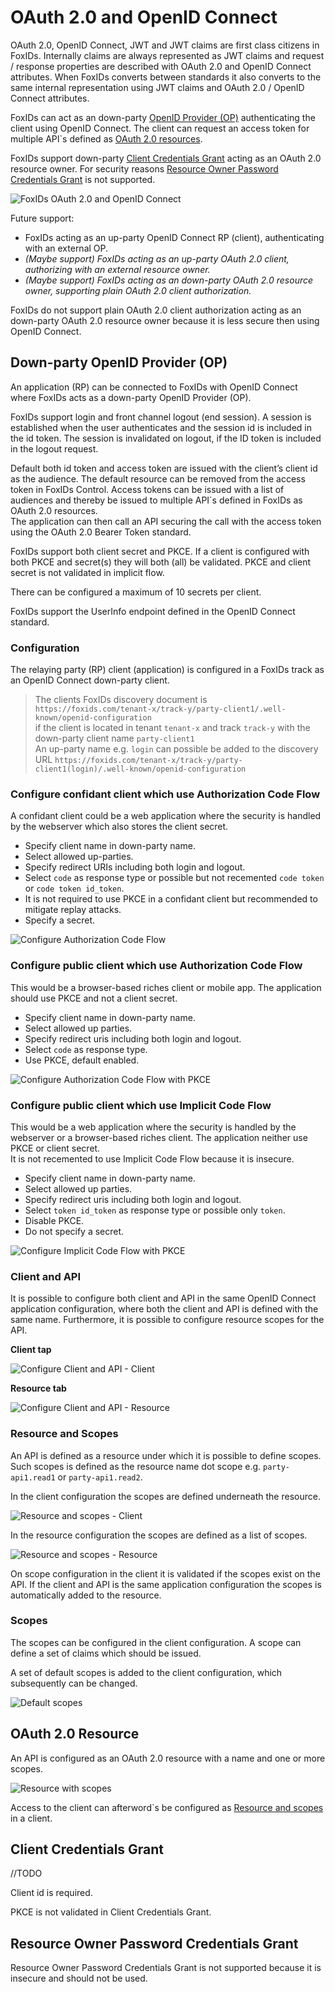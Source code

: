 ﻿# OAuth 2.0 and OpenID Connect
OAuth 2.0, OpenID Connect, JWT and JWT claims are first class citizens in FoxIDs. Internally claims are always represented as JWT claims and request / response properties are described with OAuth 2.0 and OpenID Connect attributes. When FoxIDs converts between standards it also converts to the same internal representation using JWT claims and OAuth 2.0 / OpenID Connect attributes.

FoxIDs can act as an down-party [OpenID Provider (OP)](#openid-provider-op) authenticating the client using OpenID Connect. The client can request an access token for multiple API`s defined as [OAuth 2.0 resources](#oauth-20-resource).

FoxIDs support down-party [Client Credentials Grant](#client-credentials-grant) acting as an OAuth 2.0 resource owner. For security reasons [Resource Owner Password Credentials Grant](#resource-owner-password-credentials-grant) is not supported.

![FoxIDs OAuth 2.0 and OpenID Connect](images/oauth_oidc.svg)

Future support:
- FoxIDs acting as an up-party OpenID Connect RP (client), authenticating with an external OP.
- *(Maybe support) FoxIDs acting as an up-party OAuth 2.0 client, authorizing with an external resource owner.*
- *(Maybe support) FoxIDs acting as an down-party OAuth 2.0 resource owner, supporting plain OAuth 2.0 client authorization.*

FoxIDs do not support plain OAuth 2.0 client authorization acting as an down-party OAuth 2.0 resource owner because it is less secure then using OpenID Connect.

## Down-party OpenID Provider (OP)
An application (RP) can be connected to FoxIDs with OpenID Connect where FoxIDs acts as a down-party OpenID Provider (OP).

FoxIDs support login and front channel logout (end session). A session is established when the user authenticates and the session id is included in the id token. The session is invalidated on logout, if the ID token is included in the logout request.

Default both id token and access token are issued with the client’s client id as the audience. The default resource can be removed from the access token in FoxIDs Control. 
Access tokens can be issued with a list of audiences and thereby be issued to multiple API`s defined in FoxIDs as OAuth 2.0 resources.  
The application can then call an API securing the call with the access token using the OAuth 2.0 Bearer Token standard.

FoxIDs support both client secret and PKCE. If a client is configured with both PKCE and secret(s) they will both (all) be validated. PKCE and client secret is not validated in implicit flow.  

There can be configured a maximum of 10 secrets per client.

FoxIDs support the UserInfo endpoint defined in the OpenID Connect standard.

### Configuration
The relaying party (RP) client (application) is configured in a FoxIDs track as an OpenID Connect down-party client.

> The clients FoxIDs discovery document is `https://foxids.com/tenant-x/track-y/party-client1/.well-known/openid-configuration`  
> if the client is located in tenant `tenant-x` and track `track-y` with the down-party client name `party-client1`  
> An up-party name e.g. `login` can possible be added to the discovery URL `https://foxids.com/tenant-x/track-y/party-client1(login)/.well-known/openid-configuration`

### Configure confidant client which use Authorization Code Flow
A confidant client could be a web application where the security is handled by the webserver which also stores the client secret.

- Specify client name in down-party name.
- Select allowed up-parties.
- Specify redirect URIs including both login and logout.
- Select `code` as response type or possible but not recemented `code token` or `code token id_token`.
- It is not required to use PKCE in a confidant client but recommended to mitigate replay attacks.
- Specify a secret.

![Configure Authorization Code Flow](images/configure-authorization-code-flow.png)

### Configure public client which use Authorization Code Flow
This would be a browser-based riches client or mobile app. The application should use PKCE and not a client secret.

- Specify client name in down-party name.
- Select allowed up parties.
- Specify redirect uris including both login and logout.
- Select `code` as response type.
- Use PKCE, default enabled.

![Configure Authorization Code Flow with PKCE](images/configure-authorization-code-flow-pkce.png)

### Configure public client which use Implicit Code Flow
This would be a web application where the security is handled by the webserver or a browser-based riches client. The application neither use PKCE or client secret.  
It is not recemented to use Implicit Code Flow because it is insecure.

- Specify client name in down-party name.
- Select allowed up parties.
- Specify redirect uris including both login and logout.
- Select `token id_token` as response type or possible only `token`.
- Disable PKCE.
- Do not specify a secret.

![Configure Implicit Code Flow with PKCE](images/configure-implicit-code-flow.png)

### Client and API
It is possible to configure both client and API in the same OpenID Connect application configuration, where both the client and API is defined with the same name. Furthermore, it is possible to configure resource scopes for the API.

**Client tap**

![Configure Client and API - Client](images/configure-client-api-client.png)

**Resource tab**

![Configure Client and API - Resource](images/configure-client-api-resource.png)


### Resource and Scopes
An API is defined as a resource under which it is possible to define scopes. Such scopes is defined as the resource name dot scope e.g. `party-api1.read1` or `party-api1.read2`.

In the client configuration the scopes are defined underneath the resource.

![Resource and scopes - Client](images/configure-resource-scopes-client.png)

In the resource configuration the scopes are defined as a list of scopes.

![Resource and scopes - Resource](images/configure-resource-scopes-resource.png)

On scope configuration in the client it is validated if the scopes exist on the API. If the client and API is the same application configuration the scopes is automatically added to the resource.

### Scopes
The scopes can be configured in the client configuration. A scope can define a set of claims which should be issued.

A set of default scopes is added to the client configuration, which subsequently can be changed.

![Default scopes](images/configure-default-claims.png)

## OAuth 2.0 Resource
An API is configured as an OAuth 2.0 resource with a name and one or more scopes.

![Resource with scopes](images/configure-oauth-resource.png)

Access to the client can afterword`s be configured as [Resource and scopes](#resource-and-scopes) in a client.

## Client Credentials Grant
//TODO

Client id is required.

PKCE is not validated in Client Credentials Grant.


## Resource Owner Password Credentials Grant
Resource Owner Password Credentials Grant is not supported because it is insecure and should not be used.
